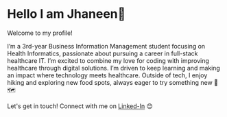 # **Hello I am Jhaneen👋**

Welcome to my profile! 

I’m a 3rd-year Business Information Management student focusing on Health Informatics, passionate about pursuing a career in full-stack healthcare IT. I’m excited to combine my love for coding with improving healthcare through digital solutions. I’m driven to keep learning and making an impact where technology meets healthcare. Outside of tech, I enjoy hiking and exploring new food spots, always eager to try something new :flight_departure: :world_map:

Let's get in touch! Connect with me on [Linked-In](www.linkedin.com/in/jhaneenuy) :blush:
 
<!--
**jhaneenuy/jhaneenuy** is a ✨ _special_ ✨ repository because its `README.md` (this file) appears on your GitHub profile.

Here are some ideas to get you started:

- 🔭 I’m currently working on ...
- 🌱 I’m currently learning ...
- 👯 I’m looking to collaborate on ...
- 🤔 I’m looking for help with ...
- 💬 Ask me about ...
- 📫 How to reach me: ...
- 😄 Pronouns: ...
- ⚡ Fun fact: ...
-->
